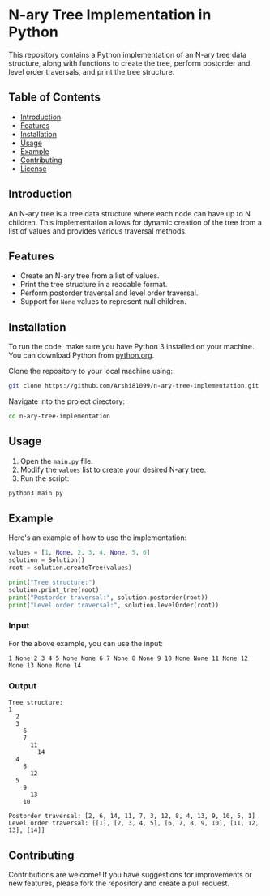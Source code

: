 # N-ary Tree Implementation in Python

This repository contains a Python implementation of an N-ary tree data structure, along with functions to create the tree, perform postorder and level order traversals, and print the tree structure.

## Table of Contents

- [Introduction](#introduction)
- [Features](#features)
- [Installation](#installation)
- [Usage](#usage)
- [Example](#example)
- [Contributing](#contributing)
- [License](#license)

## Introduction

An N-ary tree is a tree data structure where each node can have up to N children. This implementation allows for dynamic creation of the tree from a list of values and provides various traversal methods.

## Features

- Create an N-ary tree from a list of values.
- Print the tree structure in a readable format.
- Perform postorder traversal and level order traversal.
- Support for `None` values to represent null children.

## Installation

To run the code, make sure you have Python 3 installed on your machine. You can download Python from [python.org](https://www.python.org/downloads/).

Clone the repository to your local machine using:

```bash
git clone https://github.com/Arshi81099/n-ary-tree-implementation.git
```

Navigate into the project directory:

```bash
cd n-ary-tree-implementation
```

## Usage

1. Open the `main.py` file.
2. Modify the `values` list to create your desired N-ary tree.
3. Run the script:

```bash
python3 main.py
```

## Example

Here's an example of how to use the implementation:

```python
values = [1, None, 2, 3, 4, None, 5, 6]
solution = Solution()
root = solution.createTree(values)

print("Tree structure:")
solution.print_tree(root)
print("Postorder traversal:", solution.postorder(root))
print("Level order traversal:", solution.levelOrder(root))
```

### Input

For the above example, you can use the input:
```
1 None 2 3 4 5 None None 6 7 None 8 None 9 10 None None 11 None 12 None 13 None None 14
```

### Output

```
Tree structure:
1
  2
  3
    6
    7
      11
        14
  4
    8
      12
  5
    9
      13
    10

Postorder traversal: [2, 6, 14, 11, 7, 3, 12, 8, 4, 13, 9, 10, 5, 1]
Level order traversal: [[1], [2, 3, 4, 5], [6, 7, 8, 9, 10], [11, 12, 13], [14]]
```

## Contributing

Contributions are welcome! If you have suggestions for improvements or new features, please fork the repository and create a pull request.


